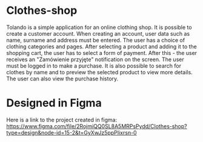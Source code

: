 # Clothes-shop

Tolando is a simple application for an online clothing shop. It is possible to create a customer account. When creating an account, user data such as name, surname and address must be entered. The user has a choice of clothing categories and pages. After selecting a product and adding it to the shopping cart, the user has to select a form of payment. After this - the user receives an "Zamówienie przyjęte" notification on the screen. The user must be logged in to make a purchase.
It is also possible to search for clothes by name and to preview the selected product to view more details.
The user can also view the purchase history.

# Designed in Figma

Here is a link to the project created in figma: https://www.figma.com/file/2RojmiQQ0SL8A5MRPsPydd/Clothes-shop?type=design&node-id=15-2&t=GyXwJz5ppPIixrsn-0
